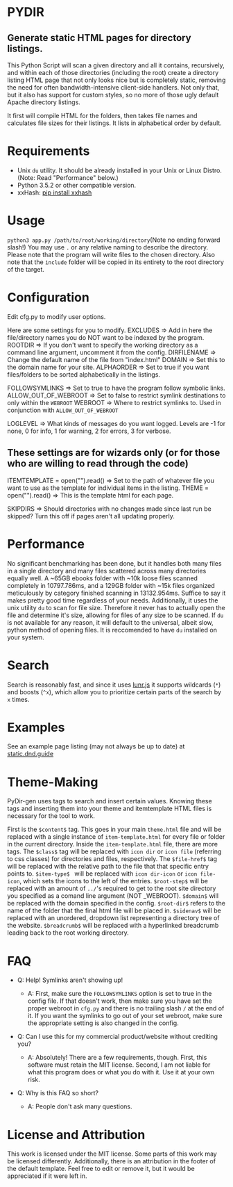 # PYDIR

## Generate static HTML pages for directory listings.

This Python Script will scan a given directory and all it contains, recursively, and within each of those directories (including the root) create a directory listing HTML page that not only looks nice but is completely static, removing the need for often bandwidth-intensive client-side handlers. Not only that, but it also has support for custom styles, so no more of those ugly default Apache directory listings.

It first will compile HTML for the folders, then takes file names and calculates file sizes for their listings. It lists in alphabetical order by default.

# Requirements
 - Unix `du` utility. It should be already installed in your Unix or Linux Distro. (Note: Read "Performance" below.)
 - Python 3.5.2 or other compatible version.
 - xxHash: [pip install xxhash](https://cyan4973.github.io/xxHash/)

# Usage

`python3 app.py /path/to/root/working/directory`(Note no ending forward slash!) You may use `.` or any relative naming to describe the directory. Please note that the program will write files to the chosen directory. Also note that the `include` folder will be copied in its entirety to the root directory of the target.

# Configuration

Edit cfg.py to modify user options.

Here are some settings for you to modify.
EXCLUDES => Add in here the file/directory names you do NOT want to be indexed by the program.
ROOTDIR => If you don't want to specify the working directory as a command line argument, uncomment it from the config.
DIRFILENAME => Change the default name of the file from "index.html"
DOMAIN => Set this to the domain name for your site.
ALPHAORDER => Set to true if you want files/folders to be sorted alphabetically in the listings.

FOLLOWSYMLINKS => Set to true to have the program follow symbolic links.
ALLOW_OUT_OF_WEBROOT => Set to false to restrict symlink destinations to only within the `WEBROOT`
WEBROOT => Where to restrict symlinks to. Used in conjunction with `ALLOW_OUT_OF_WEBROOT`


LOGLEVEL => What kinds of messages do you want logged. Levels are -1 for none, 0 for info, 1 for warning, 2 for errors, 3 for verbose.


## These settings are for wizards only (or for those who are willing to read through the code)
ITEMTEMPLATE = open("<filename>").read()  => Set <filename> to the path of whatever file you want to use as the template for individual items in the listing.
THEME = open("<filename>").read() => This is the template html for each page.


SKIPDIRS => Should directories with no changes made since last run be skipped? Turn this off if pages aren't all updating properly.


# Performance
No significant benchmarking has been done, but it handles both many files in a single directory and many files scattered across many directories equally well.
A ~65GB ebooks folder with ~10k loose files scanned completely in 10797.786ms, and a 129GB folder with ~15k files organized meticulously by category finished scanning in 13132.954ms. Suffice to say it makes pretty good time regardless of your needs.
Additionally, it uses the unix utility `du` to scan for file size. Therefore it never has to actually open the file and determine it's size, allowing for files of any size to be scanned. If `du` is not available for any reason, it will default to the universal, albeit slow, python method of opening files. It is reccomended to have `du` installed on your system.

# Search
Search is reasonably fast, and since it uses [lunr.js](https://lunrjs.com) it supports wildcards (`*`) and boosts (`^x`), which allow you to prioritize certain parts of the search by `x` times.

# Examples
See an example page listing (may not always be up to date) at [static.dnd.guide](https://static.dnd.guide)

# Theme-Making
PyDir-gen uses tags to search and insert certain values. Knowing these tags and inserting them into your theme and itemtemplate HTML files is necessary for the tool to work.

First is the `$content$` tag. This goes in your main `theme.html` file and will be replaced with a single instance of `item-template.html` for every file or folder in the current directory.
Inside the `item-template.html` file, there are more tags. The `$class$` tag will be replaced with `icon dir` or `icon file` (referring to css classes) for directories and files, respectively.
The `$file-href$` tag will be replaced with the relative path to the file that that specific entry points to.
`$item-type$ ` will be replaced with `icon dir-icon` or `icon file-icon`, which sets the icons to the left of the entries.
`$root-step$` will be replaced with an amount of `../`'s required to get to the root site directory you specified as a comand line argument (NOT \_WEBROOT).
`$domain$` will be replaced with the domain specified in the config. `$root-dir$` refers to the name of the folder that the final html file will be placed in.
`$sidenav$` will be replaced with an unordered, dropdown list representing a directory tree of the website.
`$breadcrumb$` will be replaced with a hyperlinked breadcrumb leading back to the root working directory.

# FAQ
- Q: Help! Symlinks aren't showing up!
  - A: First, make sure the `FOLLOWSYMLINKS` option is set to true in the config file. If that doesn't work, then make sure you have set the proper webroot in `cfg.py` and there is no trailing slash `/` at the end of it. If you want the symlinks to go out of your set webroot, make sure the appropriate setting is also changed in the config.

- Q: Can I use this for my commercial product/website without crediting you?
  - A: Absolutely! There are a few requirements, though. First, this software must retain the MIT license. Second, I am not liable for what this program does or what you do with it. Use it at your own risk.

- Q: Why is this FAQ so short?
  - A: People don't ask many questions.
# License and Attribution
This work is licensed under the MIT license. Some parts of this work may be licensed differently.
Additionally, there is an attribution in the footer of the default template. Feel free to edit or remove it, but it would be appreciated if it were left in.
